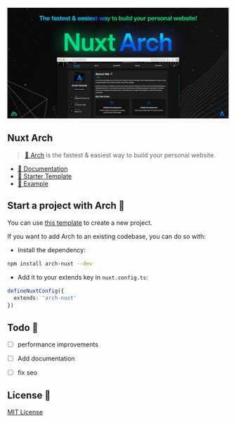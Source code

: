 [![Nuxt Arch](https://raw.githubusercontent.com/arashsheyda/arch/main/.playground/public/cover.jpg)](#)

## Nuxt Arch

> [📄 Arch](#) is the fastest & easiest way to build your personal website.

- [📄 Documentation](#)
- [📄 Starter Template](https://github.com/arashsheyda/arch-starter)
- [📄 Example](https://github.com/arashsheyda/arashsheyda-arch)

## Start a project with Arch 🚀

You can use [this template](https://github.com/arashsheyda/arch-starter) to create a new project.

If you want to add Arch to an existing codebase, you can do so with:

- Install the dependency:

```bash
npm install arch-nuxt --dev
```

- Add it to your extends key in `nuxt.config.ts`:

```ts
defineNuxtConfig({
  extends: 'arch-nuxt'
})
```

## Todo 📝
- [ ] performance improvements
- [ ] Add documentation
- [ ] fix seo


## License 📎

[MIT License](./LICENSE)

